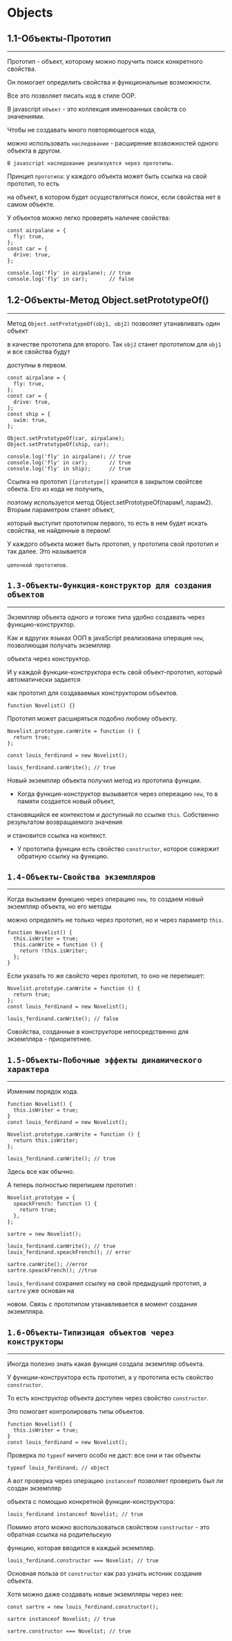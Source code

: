 # Objects

## 1.1-Объекты-Прототип

---

Прототип - объект, которому можно поручить поиск конкретного свойства.

Он помогает определить свойства и функциональные возможности.

Все это позволяет писать код в стиле ООР.

В javascript `объект` - это коллекция именованных свойств со значениями.

Чтобы не создавать много повторяющегося кода,

можно использовать `наследование` - расширение возвожностей одного объекта в другом.

`В javascript наследование реализуется через прототипы.`

Принцип `прототипа`: у каждого объекта может быть ссылка на свой прототип, то есть

на объект, в котором будет осуществляться поиск, если свойства нет в самом объекте.

У объектов можно легко проверять наличие свойства:

```
const airpalane = {
  fly: true,
};
const car = {
  drive: true,
};

console.log('fly' in airpalane); // true
console.log('fly' in car);       // false
```

## 1.2-Объекты-Метод Object.setPrototypeOf()

---

Метод `Object.setPrototypeOf(obj1, obj2)` позволяет утанавливать один объект

в качестве прототипа для второго. Так `obj2` станет прототипом для `obj1` и все свойства будут

доступны в первом.

```
const airpalane = {
  fly: true,
};
const car = {
  drive: true,
};
const ship = {
  swim: true,
};

Object.setPrototypeOf(car, airpalane);
Object.setPrototypeOf(ship, car);

console.log('fly' in airpalane); // true
console.log('fly' in car);       // true
console.log('fly' in ship);      // true
```

Ссылка на прототип `[[prototype]]` хранится в закрытом свойтсве обекта. Его из кода не получить,

поэтому используется метод Object.setPrototypeOf(парам1, парам2). Вторым параметром станет объект,

который выступит прототипом первого, то есть в нем будет искать свойства, не найденные в первом!

У каждого объекта может быть прототип, у прототипа свой прототип и так далее. Это называется

`цепочкой прототипов`.

## `1.3-Объекты-Функция-конструктор для создания объектов`

---

Экземпляр объекта одного и тогоже типа удобно создавать через функцию-конструктор.

Как и вдругих языках ООП в javaScript реализована операция `new`, позволяющая получать экземпляр

объекта через конструктор.

И у каждой функции-конструктора есть свой объект-прототип, который автоматически задается

как прототип для создаваемых конструктором объектов.

```
function Novelist() {}
```

Прототип может расширяться подобно любому объекту.

```
Novelist.prototype.canWrite = function () {
  return true;
};
```

```
const louis_ferdinand = new Novelist();

louis_ferdinand.canWrite(); // true
```

Новый экземпляр объекта получил метод из прототипа функции.

- Когда функция-конструктор вызывается через опереацию `new`, то в памяти создается новый объект,

становящийся ее контекстом и доступный по ссылке `this`. Собственно результатом возвращаемого значения

и становится ссылка на контекст.

- У прототипа функции есть свойство `constructor`, которое сожержит обратную ссылку на функцию.

## `1.4-Объекты-Свойства экземпляров`

---

Когда вызываем функцию через операцию `new`, то создаем новый экземпляр объекта, но его методы

можно определять не только через прототип, но и через параметр `this`.

```
function Novelist() {
  this.isWriter = true;
  this.canWrite = function () {
    return !this.isWriter;
  };
}
```

Если указать то же свойсто через прототип, то оно не перепишет:

```
Novelist.prototype.canWrite = function () {
  return true;
};
const louis_ferdinand = new Novelist();

louis_ferdinand.canWrite(); // false
```

Совойства, созданные в конструкторе непосредственно для экземпляра - приоритетнее.

## `1.5-Объекты-Побочные эффекты динамического характера`

---

Изменим порядок кода.

```
function Novelist() {
  this.isWriter = true;
}
const louis_ferdinand = new Novelist();

Novelist.prototype.canWrite = function () {
  return this.isWriter;
};

louis_ferdinand.canWrite(); // true
```

Здесь все как обычно.

А теперь полностью перепишем прототип :

```
Novelist.prototype = {
  speackFrench: function () {
    return true;
  },
};

sartre = new Novelist();

louis_ferdinand.canWrite(); // true
louis_ferdinand.speackFrench(); // error

sartre.canWrite(); //error
sartre.speackFrench(); //true

```

`louis_ferdinand` сохранил ссылку на свой предыдущий прототип, а `sartre` уже основан на

новом. Связь с прототипом утанавливается в момент создания экземпляра.

## `1.6-Объекты-Типизицая объектов через конструкторы`

---

Иногда полезно знать какая функция создала экземпляр объекта.

У функции-конструктора есть прототип, а у прототипа есть свойство `constructor`.

То есть конструктор объекта доступен через свойство `constructor`.

Это помогает контролировать типы объектов.

```
function Novelist() {
  this.isWriter = true;
}
const louis_ferdinand = new Novelist();
```

Проверка по `typeof` ничего особо не даст: все они и так объекты

```
typeof louis_ferdinand; // object
```

А вот проверка через операцию `instanceof` позволяет проверить был ли создан экземпляр

объекта с помощью конкретной функции-конструктора:

```
louis_ferdinand instanceof Novelist; // true

```

Помимо этого можно воспользоваться свойством `constructor` - это обратная ссылка на родительскую

функцию, которая вводится в каждый экземпляр.

```
louis_ferdinand.constructor === Novelist; // true

```

Основная польза от `constructor` как раз узнать истоник создания объекта.

Хотя можно даже создавать новые экземпляры через нее:

```
const sartre = new louis_ferdinand.constructor();

sartre instanceof Novelist; // true

sartre.constructor === Novelist; // true
```
